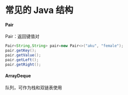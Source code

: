 # 常见的 Java 结构





#### Pair

Pair：返回键值对

```java
Pair<String,String> pair=new Pair<>("aku", "female");
pair.getKey();
pair.getValue();
pair.getLeft();
pair.getRight();
```
#### ArrayDeque

队列，可作为栈和双链表使用